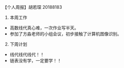 【个人周报】胡若琛	20188183
1.	本周工作		
-	高数线代真心难，一次作业写半天。	
-	参加了方淼老师的小组会议，初步接触了计算机图像识别。	
				
2.	下周计划		
-	线代线代线代！！	
-	链表没有学，一定要学！！
